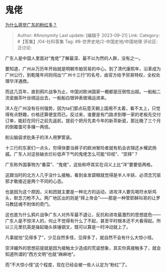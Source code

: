 # 鬼佬
[为什么感觉广东的粉红多？](https://www.zhihu.com/question/599595917/answer/3220776025)

> Author: #Anonymity
> Last update: [编辑于 2023-09-21]
> Link:
> Category: #【答集】/04-社科答集
> Tag: #8-世界史地/2-中国史地/中国地理
> 评论区:
> 泛讨论:

广东人是中国人里面对“鬼佬”了解最深、最不以为然的人群，没有之一。

要知道，广州从万历年开始就是明朝市舶贸易的中心。到了清代康熙年，沿革成为广州公行，到乾隆年间则闯出“广州十三行”的名号，由官方给予贸易特权，全权处理华洋通商。

而这几百年，直到鸦片战争为止，中国对欧洲国家一概都是压倒性出超。一船船二流瓷器茶叶丝绸运出去，一船船白银钟表玻璃运进来。

洋人在广州没有任何强势，因为ta们那点玩意天朝上国用不太着，看不太上，只觉得有点野趣，价格还算便宜而已。反过来，谁要是有门路求到哪一家的老板先交付订单，能赶在同行之前先返航，提前个把月先卖今年的新茶新瓷，那比晚了三个月的倒霉蛋可多赚一两倍。

削尖脑袋求批条子的洋人用箩筐装。

十三行的东家们一点头，穷得快要当裤子的欧洲冒险者就有机会衣锦还乡耀武扬威。广东人对这些破衣烂衫低声下气的鬼佬怎么可能“仰视”、“崇拜”？

广东称外国事物为“番菜”、“鬼佬”，这些称呼其实在词义上比“洋”要要低两格。

这跟当时的北方人几乎没什么接触，看到金发碧眼就觉得是半人半妖、必须念咒驱邪才敢接近是两个不同的心态。

也是因为这个原因，义和团就主要是一种北方的运动，进攻洋人要先喝符水斩鸡头，默念刀枪不入。两广地区出的则是“拜上帝会”——那是一种管耶稣叫哥的让罗马教廷魂不附体的奇门。

这也是为什么鸦片战争广东人对外军最不退让，反抗和进攻最激烈的思想底色——广东人是不惊洋人的，何止不觉得有什么了不起，甚至平时根本还不大看得起。所以三元里抗英是操起锄头铁锤钢叉，既可以算是一时冲动就上了。

凡事就怕“见得多了”，少见自然多怪，见得多了，就自然不会有什么大惊小怪。

崇洋媚外的思想前提就是因为接触太少造成的荒诞想象，其实你真接触多了，就会知道所谓的“西方文明”也就“麻麻地”。

而“不大惊小怪”这个程度，现在已经会被一些人认定为“粉红”了。
